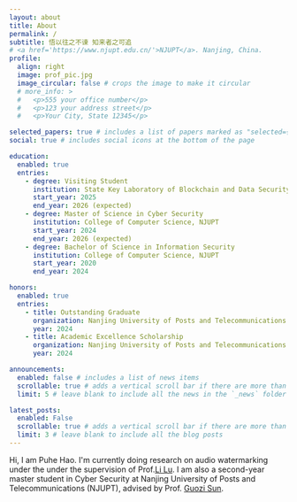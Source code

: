 ```yaml
---
layout: about
title: About
permalink: /
subtitle: 悟以往之不谏 知来者之可追
# <a href='https://www.njupt.edu.cn/'>NJUPT</a>. Nanjing, China. 
profile:
  align: right
  image: prof_pic.jpg
  image_circular: false # crops the image to make it circular
  # more_info: >
  #   <p>555 your office number</p>
  #   <p>123 your address street</p>
  #   <p>Your City, State 12345</p>

selected_papers: true # includes a list of papers marked as "selected={true}"
social: true # includes social icons at the bottom of the page

education:
  enabled: true
  entries:
    - degree: Visiting Student 
      institution: State Key Laboratory of Blockchain and Data Security, ZJU
      start_year: 2025
      end_year: 2026 (expected)    
    - degree: Master of Science in Cyber Security
      institution: College of Computer Science, NJUPT
      start_year: 2024
      end_year: 2026 (expected)
    - degree: Bachelor of Science in Information Security
      institution: College of Computer Science, NJUPT
      start_year: 2020
      end_year: 2024

honors:
  enabled: true
  entries:
    - title: Outstanding Graduate
      organization: Nanjing University of Posts and Telecommunications
      year: 2024
    - title: Academic Excellence Scholarship
      organization: Nanjing University of Posts and Telecommunications
      year: 2024

announcements:
  enabled: false # includes a list of news items
  scrollable: true # adds a vertical scroll bar if there are more than 3 news items
  limit: 5 # leave blank to include all the news in the `_news` folder

latest_posts:
  enabled: False
  scrollable: true # adds a vertical scroll bar if there are more than 3 new posts items
  limit: 3 # leave blank to include all the blog posts
---
```


Hi, I am Puhe Hao. I'm currently doing research on audio watermarking under the under the supervision of Prof.[Li Lu](https://lynnlilu.github.io/). I am also a second-year master student in Cyber Security at Nanjing University of Posts and Telecommunications (NJUPT), advised by Prof. [Guozi Sun](https://yjs.njupt.edu.cn/dsgl/nocontrol/college/dsfcxq.htm?dsJbxxId=9B9D05C52A432DCFE050007F01006EFE). 
<!-- I am currently visiting MusLab under the supervision of Prof.[Li Lu](https://lynnlilu.github.io/).  -->

<!-- Previously, I graduated from NJUPT with a bachelor's degree in information security in 2024. My past research focused on building a privacy-preserving and economically viable data marketplace. -->

<!-- Put your address / P.O. box / other info right below your picture. You can also disable any of these elements by editing `profile` property of the YAML header of your `_pages/about.md`. Edit `_bibliography/papers.bib` and Jekyll will render your [publications page](/al-folio/publications/) automatically.

Link to your social media connections, too. This theme is set up to use [Font Awesome icons](https://fontawesome.com/) and [Academicons](https://jpswalsh.github.io/academicons/), like the ones below. Add your Facebook, Twitter, LinkedIn, Google Scholar, or just disable all of them. -->
